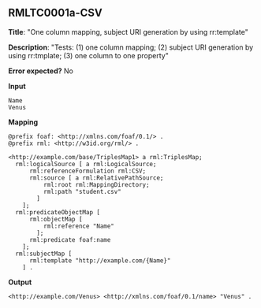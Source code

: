## RMLTC0001a-CSV

**Title**: "One column mapping, subject URI generation by using rr:template"

**Description**: "Tests: (1) one column mapping; (2) subject URI generation by using rr:tmplate; (3) one column to one property"

**Error expected?** No

**Input**
```
Name
Venus

```

**Mapping**
```
@prefix foaf: <http://xmlns.com/foaf/0.1/> .
@prefix rml: <http://w3id.org/rml/> .

<http://example.com/base/TriplesMap1> a rml:TriplesMap;
  rml:logicalSource [ a rml:LogicalSource;
      rml:referenceFormulation rml:CSV;
      rml:source [ a rml:RelativePathSource;
          rml:root rml:MappingDirectory;
          rml:path "student.csv"
        ]
    ];
  rml:predicateObjectMap [
      rml:objectMap [
          rml:reference "Name"
        ];
      rml:predicate foaf:name
    ];
  rml:subjectMap [
      rml:template "http://example.com/{Name}"
    ] .

```

**Output**
```
<http://example.com/Venus> <http://xmlns.com/foaf/0.1/name> "Venus" .


```

